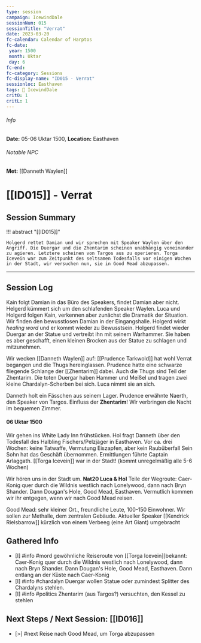```yaml
---
type: session
campaign: IcewindDale
sessionNum: 015
sessionTitle: "Verrat"
date: 2023-03-20
fc-calendar: Calendar of Harptos
fc-date:
 year: 1500
 month: Uktar
 day: 6
fc-end:
fc-category: Sessions
fc-display-name: "ID015 - Verrat"
sessionloc: Easthaven
tags: 📅 IcewindDale
critO: 1
critL: 1
---
```

###### Info
**Date:** 05-06 Uktar 1500, **Location:** Easthaven
###### Notable NPC
**Met:** [[Danneth Waylen]]

# [[ID015]] - Verrat
## Session Summary
!!! abstract "[[ID015]]"

    Holgerd rettet Damian und wir sprechen mit Speaker Waylen über den Angriff. Die Duergar und die Zhentarim scheinen unabhängig voneinander zu agieren. Letztere scheinen von Targos aus zu operieren. Torga Icevein war zum Zeitpunkt des seltsamen Todesfalls vor einigen Wochen in der Stadt, wir versuchen nun, sie in Good Mead abzupassen.

---
## Session Log
Kain folgt Damian in das Büro des Speakers, findet Damian aber nicht. Helgerd kümmert sich um den schlafenden Speaker Waylen. Luca und Holgerd folgen Kain, verkennen aber zunächst die Dramatik der Situation.
Wir finden den bewusstlosen Damian in der Eingangshalle. Holgerd wirkt *healing word* und er kommt wieder zu Bewusstsein. Holgerd findet wieder Duergar an der Statue und vertreibt ihn mit seinem Warhammer. Sie haben es aber geschafft, einen kleinen Brocken aus der Statue zu schlagen und mitzunehmen.

Wir wecken [[Danneth Waylen]] auf: [[Prudence Tarkwold]] hat wohl Verrat begangen und die Thugs hereinglassen. Prudence hatte eine schwarze fliegende Schlange der [[Zhentarim]] dabei. Auch die Thugs sind Teil der Zhentarim. Die toten Duergar haben Hammer und Meißel und tragen zwei kleine Chardalyn-Scherben bei sich. Luca nimmt sie an sich.

Danneth holt ein Fässchen aus seinem Lager. Prudence erwähnte Naerth, den Speaker von Targos. Einfluss der **Zhentarim**! Wir verbringen die Nacht im bequemen Zimmer.

#### 06 Uktar 1500
Wir gehen ins White Lady Inn frühstücken. Hol fragt Danneth über den Todesfall des Halbling Fischers/Pelzjäger in Easthaven. Vor ca. drei Wochen: keine Tatwaffe, Vermutung Eiszapfen, aber kein Raubüberfall
Sein Sohn hat das Geschäft übernommen. Ermittlungen führte Captain Arlaggath. [[Torga Icevein]] war in der Stadt! (kommt unregelmäßig alle 5-6 Wochen)

Wir hören uns in der Stadt um. **Nat20 Luca & Hol** Teile der Wegroute: Caer-Konig quer durch die Wildnis westlich nach Lonelywood, dann nach Bryn Shander. Dann Dougan's Hole, Good Mead, Easthaven.
Vermutlich kommen wir ihr entgegen, wenn wir nach Good Mead reisen.

Good Mead: sehr kleiner Ort., freundliche Leute, 100-150 Einwohner. Wir sollen zur Methalle, dem zentralen Gebäude.
Aktueller Speaker [[Kendrick Rielsbarrow]] kürzlich von einem Verbeeg (eine Art Giant) umgebracht

## Gathered Info
- [I] #info #mord gewöhnliche Reiseroute von [[Torga Icevein]]bekannt: Caer-Konig quer durch die Wildnis westlich nach Lonelywood, dann nach Bryn Shander. Dann Dougan's Hole, Good Mead, Easthaven. Dann entlang an der Küste nach Caer-Konig
- [I] #info #chardalyn Duergar wollen Statue oder zumindest Splitter des Chardalyns stehlen.
- [I] #info #politics Zhentarim (aus Targos?) versuchten, den Kessel zu stehlen

## Next Steps / Next Session: [[ID016]]
- [>] #next Reise nach Good Mead, um Torga abzupassen
